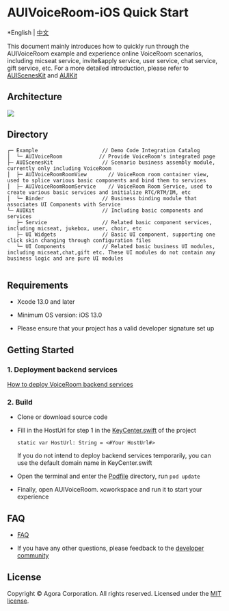 # AUIVoiceRoom-iOS Quick Start

*English | [中文](README_zh.md)

This document mainly introduces how to quickly run through the AUIVoiceRoom example  and experience online VoiceRoom scenarios, including micseat service, invite&apply service, user service, chat service, gift service, etc. For a more detailed introduction, please refer to [AUIScenesKit](../AScenesKit/README.md) and [AUIKit](https://github.com/AgoraIO-Community/AUIKit/tree/main/iOS)

## Architecture
![](https://fullapp.oss-cn-beijing.aliyuncs.com/uikit/readme/uikit_structure_chart_voicechat_0.3.0.png)

## Directory
```
┌─ Example                     // Demo Code Integration Catalog
│  └─ AUIVoiceRoom            // Provide VoiceRoom's integrated page
├─ AUIScenesKit                // Scenario business assembly module, currently only including VoiceRoom
│  ├─ AUIVoiceRoomRoomView       // VoiceRoom room container view, used to splice various basic components and bind them to services
│  ├─ AUIVoiceRoomRoomService    // VoiceRoom Room Service, used to create various basic services and initialize RTC/RTM/IM, etc
│  └─ Binder                   // Business binding module that associates UI Components with Service
└─ AUIKit                      // Including basic components and services
   ├─ Service                  // Related basic component services, including micseat, jukebox, user, choir, etc
   ├─ UI Widgets               // Basic UI component, supporting one click skin changing through configuration files
   └─ UI Components            // Related basic business UI modules, including micseat,chat,gift etc. These UI modules do not contain any business logic and are pure UI modules
   
```

## Requirements

- Xcode 13.0 and later

- Minimum OS version: iOS 13.0

- Please ensure that your project has a valid developer signature set up


## Getting Started

### 1. Deployment backend services

[How to deploy VoiceRoom backend services](../../backend)

### 2. Build
- Clone or download  source code
- Fill in the HostUrl for step 1 in the [KeyCenter.swift](AUIVoiceRoom/KeyCenter.swift) of the project
  ```
  static var HostUrl: String = <#Your HostUrl#>
  ```
  If you do not intend to deploy backend services temporarily, you can use the default domain name in KeyCenter.swift

- Open the terminal and enter the [Podfile](Podfile) directory, run `pod update`

- Finally, open AUIVoiceRoom. xcworkspace and run it to start your experience


## FAQ

- [FAQ](VoiceRoomFAQ.md)

- If you have any other questions, please feedback to the [developer community](https://www.rtcdeveloper.cn/cn/community/discussion/0)


## License

Copyright © Agora Corporation. All rights reserved.
Licensed under the [MIT license](LICENSE).
